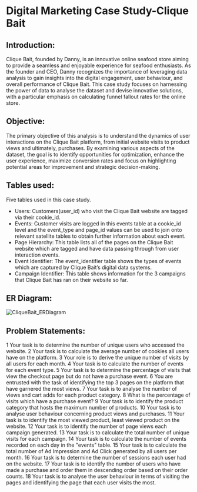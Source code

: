# Digital Marketing Case Study-Clique Bait

## Introduction:
Clique Bait, founded by Danny, is an innovative online seafood store aiming to provide a seamless and enjoyable experience for seafood enthusiasts. As the founder and CEO, Danny recognizes the importance of leveraging data analysis to gain insights into the digital engagement, user behaviour, and overall performance of Clique Bait. This case study focuses on harnessing the power of data to analyse the dataset and devise innovative solutions, with a particular emphasis on calculating funnel fallout rates for the online store.

## Objective:
The primary objective of this analysis is to understand the dynamics of user interactions on the Clique Bait platform, from initial website visits to product views and ultimately, purchases. By examining various aspects of the dataset, the goal is to identify opportunities for optimization, enhance the user experience, maximize conversion rates and focus on highlighting potential areas for improvement and strategic decision-making.


## Tables used:

Five tables used in this case study.

-	Users: Customers(user_id) who visit the Clique Bait website are tagged via their cookie_id.
-	Events: Customer visits are logged in this events table at a cookie_id level and the event_type and page_id values can be used to join onto relevant satellite tables to obtain further information about each event.
-	Page Hierarchy: This table lists all of the pages on the Clique Bait website which are tagged and have data passing through from user interaction events.
-	Event Identifier: The event_identifier table shows the types of events which are captured by Clique Bait’s digital data systems.
-	Campaign Identifier: This table shows information for the 3 campaigns that Clique Bait has ran on their website so far.



## ER Diagram:
 ![CliqueBait_ERDiagram](https://github.com/BiswarupDey009/Clique_Bait_SQL_Project/assets/149142392/688625c7-d9b4-449b-9f16-dc69cd72d18f)


## Problem Statements:
1	Your task is to determine the number of unique users who accessed the website.
2	Your task is to calculate the average number of cookies all users have on the platform.
3	Your role is to derive the unique number of visits by all users for each month.
4	Your task is to calculate the number of events for each event type.
5	Your task is to determine the percentage of visits that view the checkout page but do not have a purchase event.
6 You are entrusted with the task of identifying the top 3 pages on the platform that have garnered the most views.
7	Your task is to analyse the number of views and cart adds for each product category.
8 What is the percentage of visits which have a purchase event?
9	Your task is to identify the product category that hosts the maximum number of products.
10	Your task is to analyse user behaviour concerning product views and purchases.
11	Your task is to identify the most viewed product, least viewed product on the website.
12	Your task is to identify the number of page views each campaign generated.
13	Your task is to calculate the total number of unique visits for each campaign.
14	Your task is to calculate the number of events recorded on each day in the "events" table.
15	Your task is to calculate the total number of Ad Impression and Ad Click generated by all users per month.
16	Your task is to determine the number of sessions each user had on the website.
17	Your task is to identify the number of users who have made a purchase and order them in descending order based on their order counts.
18	Your task is to analyse the user behaviour in terms of visiting the pages and identifying the page that each user visits the most.


